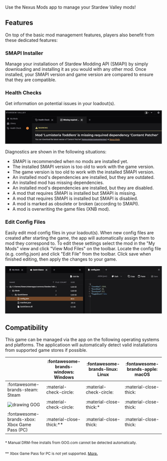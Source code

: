Use the Nexus Mods app to manage your Stardew Valley mods!

## Features
On top of the basic mod management features, players also benefit from these dedicated features:

### SMAPI Installer
Manage your installatioon of Stardew Modding API (SMAPI) by simply downloading and installing it as you would with any other mod. Once installed, your SMAPI version and game version are compared to ensure that they are compatible. 

### Health Checks
Get information on potential issues in your loadout(s). 

![An example Health Check message prompting the installation of a missing mod.](../images/0.6.0/HealthCheckExample.webp)

Diagnostics are shown in the following situations: 

- SMAPI is recommended when no mods are installed yet.
- The installed SMAPI version is too old to work with the game version.
- The game version is too old to work with the installed SMAPI version.
- An installed mod's dependencies are installed, but they are outdated.
- An installed mod has missing dependencies.
- An installed mod's dependencies are installed, but they are disabled.
- A mod that requires SMAPI is installed but SMAPI is missing.
- A mod that requires SMAPI is installed but SMAPI is disabled.
- A mod is marked as obsolete or broken (according to SMAPI).
- A mod is overwriting the game files (XNB mod).

### Edit Config Files
Easily edit mod config files in your loadout(s). When new config files are created after starting the game, the app will automatically assign them to mod they correspond to. To edit these settings select the mod in the "My Mods" view and click "View Mod Files" on the toolbar. Locate the config file (e.g. config.json) and click "Edit File" from the toolbar. Click save when finished editing, then apply the changes to your game. 

![Using the app to edit a config.json](../images/0.6.0/SDVEditConfig.webp)

## Compatibility
This game can be managed via the app on the following operating systems and platforms. The applicatioon will automatically detect valid installations from supported game stores if possible. 

|| :fontawesome-brands-windows: Windows |  :fontawesome-brands-linux: Linux | :fontawesome-brands-apple: macOS |
|---|---|---|---|
| :fontawesome-brands-steam: Steam | :material-check-circle: | :material-check-circle: | :material-close-thick: |
| <img src="../../images/GOG.com_logo_white.svg" alt="drawing" width="14"/> GOG | :material-check-circle: | :material-close-thick:* | :material-close-thick:|
| :fontawesome-brands-xbox: Xbox Game Pass (PC) | :material-close-thick:** | :material-close-thick: | :material-close-thick: |

<sub>\* Manual DRM-free installs from GOG.com cannot be detected automatically.</sub>

<sub>\*\* Xbox Game Pass for PC is not yet supported. <a href="https://github.com/Nexus-Mods/NexusMods.App/issues/1476">More.</a></sub>
